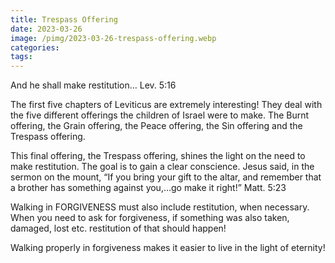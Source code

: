 ```yaml
---
title: Trespass Offering
date: 2023-03-26
image: /pimg/2023-03-26-trespass-offering.webp
categories:
tags:
---
```


<p data-block-key="tj1ix">And he shall make restitution… Lev. 5:16</p><p data-block-key="ee5f2">The first five chapters of Leviticus are extremely interesting! They deal with the five different offerings the children of Israel were to make. The Burnt offering, the Grain offering, the Peace offering, the Sin offering and the Trespass offering.</p><p data-block-key="bfg5b">This final offering, the Trespass offering, shines the light on the need to make restitution. The goal is to gain a clear conscience. Jesus said, in the sermon on the mount, “If you bring your gift to the altar, and remember that a brother has something against you,…go make it right!” Matt. 5:23</p><p data-block-key="7cglg">Walking in FORGIVENESS must also include restitution, when necessary. When you need to ask for forgiveness, if something was also taken, damaged, lost etc. restitution of that should happen!</p><p data-block-key="8ngq6">Walking properly in forgiveness makes it easier to live in the light of eternity! </p>

